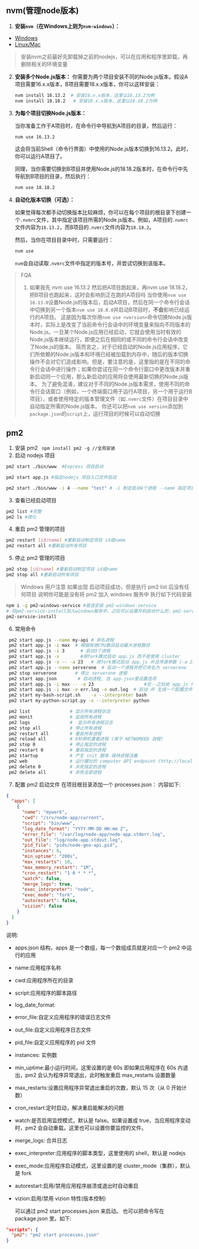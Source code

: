 ## nvm(管理node版本)
1. **安装`nvm`（在Windows上则为`nvm-windows`）：**
  - [Windows](https://github.com/coreybutler/nvm-windows/releases)
  - [Linux/Mac](https://github.com/nvm-sh/nvm)
> 安装nvm之前最好先卸载掉之前的nodejs，可以在应用和程序里卸载，再删除相关的环境变量

2. **安装多个Node.js版本：**
   你需要为两个项目安装不同的Node.js版本。假设A项目需要16.x.x版本，B项目需要18.x.x版本，你可以这样安装：

   ```bash
   nvm install 16.13.2  # 安装16.x.x版本，这里以16.13.2为例
   nvm install 18.18.2   # 安装18.x.x版本，这里以18.18.2为例
   ```

3. **为每个项目切换Node.js版本：**
   
   当你准备工作于A项目时，在命令行中导航到A项目的目录，然后运行：

   ```bash
   nvm use 16.13.2
   ```

   这会将当前Shell（命令行界面）中使用的Node.js版本切换到16.13.2。此时，你可以运行A项目了。

   同理，当你需要切换到B项目并使用Node.js的18.18.2版本时，在命令行中先导航到B项目的目录，然后执行：

   ```bash
   nvm use 18.18.2
   ```

4. **自动化版本切换（可选）：**

   如果觉得每次都手动切换版本比较麻烦，你可以在每个项目的根目录下创建一个`.nvmrc`文件，其中指定该项目所需的Node.js版本。例如，A项目的`.nvmrc`文件内容为`16.13.2`，而B项目的`.nvmrc`文件内容为`18.18.2`。

   然后，当你在项目目录中时，只需要运行：

   ```bash
   nvm use
   ```

   `nvm`会自动读取`.nvmrc`文件中指定的版本号，并尝试切换到该版本。

> FQA
>1. 如果我先 nvm use 16.13.2 然后把A项目跑起来，再nvm use 18.18.2，把B项目也跑起来，这时会影响到正在跑的A项目吗
>当你使用`nvm use 16.13.0`设置Node.js的版本后，启动A项目，然后在同一个命令行会话中切换到另一个版本`nvm use 18.0.0`并启动B项目时，**不会**影响已经运行的A项目。
>这是因为每次你用`nvm use <version>`命令切换Node.js版本时，实际上是改变了当前命令行会话中的环境变量来指向不同版本的Node.js。一旦某个Node.js应用已经启动，它就会使用当时有效的Node.js版本继续运行，即便之后在相同的或不同的命令行会话中改变了Node.js的版本。
>简而言之，对于已经启动的Node.js应用程序，它们所依赖的Node.js版本和环境已经被加载到内存中，随后的版本切换操作不会对它们造成影响。但是，要注意的是，这里指的是在不同的命令行会话中进行操作；如果你尝试在同一个命令行窗口中更改版本并重新启动同一个应用，那么新启动的应用将会使用最新切换的Node.js版本。
>为了避免混淆，建议对于不同的Node.js版本需求，使用不同的命令行会话窗口（例如，一个终端窗口用于运行A项目，另一个用于运行B项目），或者使用特定的版本管理文件（如`.nvmrc`文件）在项目目录中自动指定所需的Node.js版本。
>你还可以把`nvm use version`添加到`package.json`的`script`上，运行项目的时候可以自动切换

## pm2

1. 安装 pm2
   ` npm install pm2 -g //全局安装`
2. 启动 nodejs 项目

```sh
pm2 start ./bin/www  #Express 项目启动

pm2 start app.js #指定nodejs 项目入口文件启动

pm2 start ./bin/www -i 4 --name "test" # -i 制定启动4个进程 --name 指定项目名字，重启/关闭时可以使用

```

3. 查看已经启动项目

```sh
pm2 list #完整
pm2 ls #简化
```

4. 重启 pm2 管理的项目

```sh
pm2 restart [id/name] #重新启动制定项目 id或name
pm2 restart all #重新启动所有项目
```

5. 停止 pm2 管理的项目

```sh
pm2 stop [id/name] #重新启动制定项目 id或name
pm2 stop all #重新启动所有项目
```

> Windows 用户注意
> 如果出现 启动项目成功，但是执行 pm2 list 后没有任何项目 说明你可能是没有将 pm2 加入 windows 服务中
> 执行如下代码安装

```sh
npm i -g pm2-windows-service #首选安装 pm2-windows-service
# 将pm2-service-install加入windows服务中，之后可以设置开机启动什么的，pm2-service-uninstall可以卸载服务
pm2-service-install

```

6. 常用命令

```sh
 pm2 start app.js --name my-api # 命名进程
 pm2 start app.js -i max  # 根据有效CPU数目启动最大进程数目
 pm2 start app.js -i 3      # 启动3个进程
 pm2 start app.js -x        #用fork模式启动 app.js 而不是使用 cluster
 pm2 start app.js -x -- -a 23   # 用fork模式启动 app.js 并且传递参数 (-a 23)
 pm2 start app.js --name serverone  # 启动一个进程并把它命名为 serverone
 pm2 stop serverone       # 停止 serverone 进程
 pm2 start app.json        # 启动进程, 在 app.json里设置选项
 pm2 start app.js -i max -- -a 23                   #在--之后给 app.js 传递参数
 pm2 start app.js -i max -e err.log -o out.log  # 启动 并 生成一个配置文件，你也可以执行用其他语言编写的app  ( fork 模式):
 pm2 start my-bash-script.sh    -x --interpreter bash
 pm2 start my-python-script.py -x --interpreter python

 pm2 list               # 显示所有进程状态
 pm2 monit              # 监视所有进程
 pm2 logs               #  显示所有进程日志
 pm2 stop all           # 停止所有进程
 pm2 restart all        # 重启所有进程
 pm2 reload all         # 0秒停机重载进程 (用于 NETWORKED 进程)
 pm2 stop 0             # 停止指定的进程
 pm2 restart 0          # 重启指定的进程
 pm2 startup            # 产生 init 脚本 保持进程活着
 pm2 web                # 运行健壮的 computer API endpoint (http://localhost:9615)
 pm2 delete 0           # 杀死指定的进程
 pm2 delete all         # 杀死全部进程
```

7. 配置 pm2 启动文件
   在项目根目录添加一个 processes.json：
   内容如下:

```json
{
  "apps": [
    {
      "name": "mywork",
      "cwd": "/srv/node-app/current",
      "script": "bin/www",
      "log_date_format": "YYYY-MM-DD HH:mm Z",
      "error_file": "/var/log/node-app/node-app.stderr.log",
      "out_file": "log/node-app.stdout.log",
      "pid_file": "pids/node-geo-api.pid",
      "instances": 6,
      "min_uptime": "200s",
      "max_restarts": 10,
      "max_memory_restart": "1M",
      "cron_restart": "1 0 * * *",
      "watch": false,
      "merge_logs": true,
      "exec_interpreter": "node",
      "exec_mode": "fork",
      "autorestart": false,
      "vizion": false
    }
  ]
}
```

说明:

- apps:json 结构，apps 是一个数组，每一个数组成员就是对应一个 pm2 中运行的应用
- name:应用程序名称
- cwd:应用程序所在的目录
- script:应用程序的脚本路径
- log_date_format:
- error_file:自定义应用程序的错误日志文件
- out_file:自定义应用程序日志文件
- pid_file:自定义应用程序的 pid 文件
- instances: 实例数
- min_uptime:最小运行时间，这里设置的是 60s 即如果应用程序在 60s 内退出，pm2 会认为程序异常退出，此时触发重启 max_restarts 设置数量
- max_restarts:设置应用程序异常退出重启的次数，默认 15 次（从 0 开始计数）
- cron_restart:定时启动，解决重启能解决的问题
- watch:是否启用监控模式，默认是 false。如果设置成 true，当应用程序变动时，pm2 会自动重载。这里也可以设置你要监控的文件。
- merge_logs: 合并日志
- exec_interpreter:应用程序的脚本类型，这里使用的 shell，默认是 nodejs
- exec_mode:应用程序启动模式，这里设置的是 cluster_mode（集群），默认是 fork
- autorestart:启用/禁用应用程序崩溃或退出时自动重启
- vizion:启用/禁用 vizion 特性(版本控制)

  可以通过 pm2 start processes.json 来启动。
  也可以把命令写在 package.json 里。如下:

```json
"scripts": {
  "pm2": "pm2 start processes.json"
}
```
